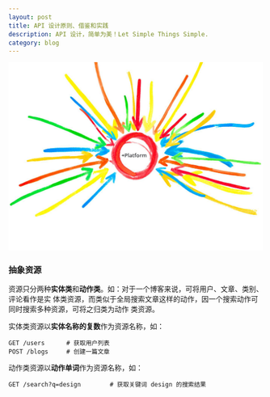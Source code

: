 ```yaml
---
layout: post
title: API 设计原则、借鉴和实践
description: API 设计，简单为美！Let Simple Things Simple.
category: blog
---
```


![](/images/covers/api.jpg)

### 抽象资源

资源只分两种**实体类**和**动作类**。如：对于一个博客来说，可将用户、文章、类别、评论看作是实
体类资源，而类似于全局搜索文章这样的动作，因一个搜索动作可同时搜索多种资源，可将之归类为动作
类资源。

实体类资源以**实体名称的复数**作为资源名称，如：

    GET /users      # 获取用户列表
    POST /blogs     # 创建一篇文章
    
动作类资源以**动作单词**作为资源名称，如：

    GET /search?q=design        # 获取关键词 design 的搜索结果
    



[Beetaa]:    http://beetaa.com  "Beetaa"
